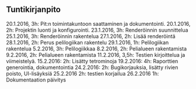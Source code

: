 ## Tuntikirjanpito

20.1.2016, 3h: Pit:n toimintakuntoon saattaminen ja dokumentointi.
20.1.2016, 2h: Projektin luonti ja konfigurointi.
23.1.2016, 3h: Renderöinnin suunnittelua
25.1.2016, 3h: Renderöinnin rakentelua
27.1.2016, 2h: Lisää renderöintä
28.1.2016, 2h: Perus pelilogiikan rakentelu
29.1.2016, 1h: Pelilogiikan rakentelua
5.2.2016,  3h: Pelilogiikkaa
8.2.2016,  2h: Pelialueen rakentamista
9.2.2016,  2h: Pelialueen rakentamista
11.2.2016, 3,5h: Testien kirjoittelua ja viimeistelyä.
15.2.2016: 2h: Lisätty tetrominoja
19.2.2016: 4h: Raporttien generointia, dokumentointia
24.2.2016: 2h: Bugikorjauksia, lisätty rivien poisto, UI-lisäyksiä
25.2.2016  2h: testien korjailua
26.2.2016  1h: Dokumentaation päivitys
